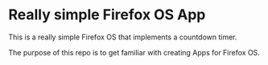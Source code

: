 Really simple Firefox OS App 
==========================

This is a really simple Firefox OS that implements a countdown timer.

The purpose of this repo is to get familiar with creating Apps for Firefox OS.

